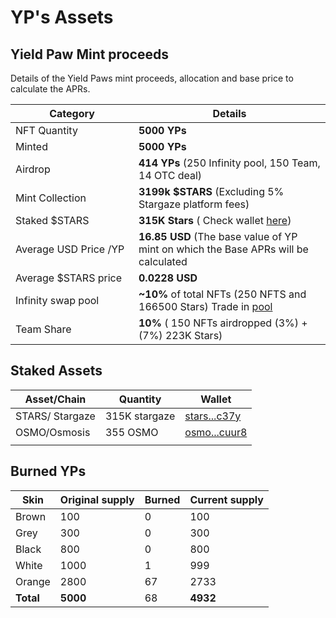 # YP's Assets

## Yield Paw Mint proceeds

Details of the Yield Paws mint proceeds, allocation and base price to calculate the APRs.

<table><thead><tr><th width="181">Category</th><th>Details </th></tr></thead><tbody><tr><td>NFT Quantity</td><td><strong>5000 YPs</strong></td></tr><tr><td>Minted</td><td><strong>5000 YPs</strong></td></tr><tr><td>Airdrop</td><td><strong>414 YPs</strong> (250 Infinity pool, 150 Team, 14 OTC deal)</td></tr><tr><td>Mint Collection </td><td><strong>3199k $STARS</strong> (Excluding 5% Stargaze platform fees)</td></tr><tr><td>Staked $STARS</td><td><strong>315K Stars</strong> ( Check wallet <a href="https://www.mintscan.io/stargaze/address/stars1e2vmgzdlm4yc2hls6nvclqpxcmhkmw2uzlc37y">here</a>)</td></tr><tr><td>Average USD Price /YP</td><td><strong>16.85 USD</strong> (The base value of YP mint on which the Base APRs will be calculated</td></tr><tr><td>Average $STARS price</td><td><strong>0.0228 USD</strong> </td></tr><tr><td>Infinity swap pool</td><td><strong>~10%</strong> of total NFTs (250 NFTS and 166500 Stars) Trade in <a href="https://www.stargaze.zone/infinity-swap/pool/stars1qcesxkn4jcfg2fyffwqhpv02ufrg0szsae6ztzn6jjvgclpgsfws7h4vee/overview">pool</a></td></tr><tr><td>Team Share</td><td><strong>10%</strong> ( 150 NFTs airdropped (3%) + (7%) 223K Stars) </td></tr></tbody></table>

## Staked Assets

| Asset/Chain     | Quantity      |  Wallet                                                                                               |
| --------------- | ------------- | ----------------------------------------------------------------------------------------------------- |
| STARS/ Stargaze | 315K stargaze | [stars...c37y](https://www.mintscan.io/stargaze/address/stars1e2vmgzdlm4yc2hls6nvclqpxcmhkmw2uzlc37y) |
| OSMO/Osmosis    | 355 OSMO      | [osmo...cuur8](https://www.mintscan.io/osmosis/address/osmo1e2vmgzdlm4yc2hls6nvclqpxcmhkmw2u7cuur8)   |
|                 |               |                                                                                                       |

## Burned YPs

| Skin      | Original supply  | Burned | Current supply |
| --------- | ---------------- | ------ | -------------- |
| Brown     | 100              | 0      | 100            |
| Grey      | 300              | 0      | 300            |
| Black     | 800              | 0      | 800            |
| White     | 1000             | 1      | 999            |
| Orange    | 2800             | 67     | 2733           |
| **Total** | **5000**         | 68     | **4932**       |
